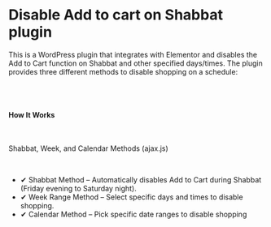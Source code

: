 # Disable Add to cart on Shabbat plugin

<p>This is a WordPress plugin that integrates with Elementor and disables the Add to Cart function on Shabbat and other specified days/times. The plugin provides three different methods to disable shopping on a schedule:</p><br><br>

<h4>How It Works</h4><br>
<p>Shabbat, Week, and Calendar Methods (ajax.js)</p><br>
<ul>
<li>✔ Shabbat Method – Automatically disables Add to Cart during Shabbat (Friday evening to Saturday night).</li>
<li>✔ Week Range Method – Select specific days and times to disable shopping.</li>
<li>✔ Calendar Method – Pick specific date ranges to disable shopping</li>
</ul>







